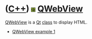 # ([C++](Cpp.md)) ![Qt](PicQt.png) [QWebView](CppQWebView.md)

[QWebView](CppQWebView.md) is a [Qt](CppQt.md) [class](CppClass.md)
to display HTML.

 * [QWebView example 1](CppQWebViewExample1.md)
